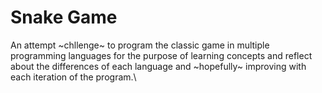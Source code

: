 # Snake Game
An attempt ~chllenge~ to program the classic game in multiple programming languages 
for the purpose of learning concepts and reflect about the differences of each language and 
~hopefully~ improving with each iteration of the program.\

